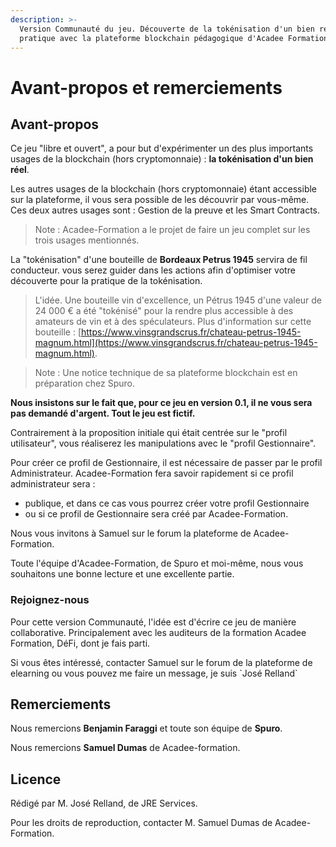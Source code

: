 ```yaml
---
description: >-
  Version Communauté du jeu. Découverte de la tokénisation d'un bien réel par
  pratique avec la plateforme blockchain pédagogique d'Acadee Formation.
---
```


# Avant-propos et remerciements

## Avant-propos

Ce jeu "libre et ouvert", a pour but d'expérimenter un des plus importants usages de la blockchain (hors cryptomonnaie) : **la tokénisation d'un bien réel**. 

Les autres usages de la blockchain (hors cryptomonnaie) étant accessible sur la plateforme, il vous sera possible de les découvrir par vous-même. Ces deux autres usages sont : Gestion de la preuve et les Smart Contracts.

> Note : Acadee-Formation a le projet de faire un jeu complet sur les trois usages mentionnés.

La "tokénisation" d'une bouteille de **Bordeaux Petrus 1945** servira de fil conducteur. vous serez guider dans les actions afin d'optimiser votre découverte pour la pratique de la tokénisation.

> L'idée. Une bouteille vin d'excellence, un Pétrus 1945 d'une valeur de 24 000 € a été "tokénisé" pour la rendre plus accessible à des amateurs de vin et à des spéculateurs. Plus d'information sur cette bouteille : [https://www.vinsgrandscrus.fr/chateau-petrus-1945-magnum.html](https://www.vinsgrandscrus.fr/chateau-petrus-1945-magnum.html).

> Note : Une notice technique de sa plateforme blockchain est en préparation chez Spuro.

**Nous insistons sur le fait que, pour ce jeu en version 0.1, il ne vous sera pas demandé d'argent. Tout le jeu est fictif.**

Contrairement à la proposition initiale qui était centrée sur le "profil utilisateur", vous réaliserez les manipulations avec le "profil Gestionnaire". 

Pour créer ce profil de Gestionnaire, il est nécessaire de passer par le profil Administrateur. Acadee-Formation fera savoir rapidement si ce profil administrateur sera : 

* publique, et dans ce cas vous pourrez créer votre profil Gestionnaire
* ou si ce profil de Gestionnaire sera créé par Acadee-Formation.

Nous vous invitons à Samuel sur le forum la plateforme de Acadee-Formation.

Toute l'équipe d'Acadee-Formation, de Spuro et moi-même, nous vous souhaitons une bonne lecture et une excellente partie.



### Rejoignez-nous

Pour cette version Communauté, l'idée est d'écrire ce jeu de manière collaborative. Principalement avec les auditeurs de la formation Acadee Formation, DéFi, dont je fais parti.

Si vous êtes intéressé, contacter Samuel sur le forum de la plateforme de elearning ou vous pouvez me faire un message, je suis \`José Relland\`

## Remerciements

Nous remercions **Benjamin Faraggi** et toute son équipe de **Spuro**.

Nous remercions **Samuel Dumas** de Acadee-formation.

## Licence

Rédigé par M. José Relland, de JRE Services. 

Pour les droits de reproduction, contacter M. Samuel Dumas de Acadee-Formation.
